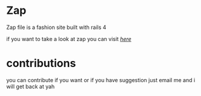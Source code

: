 # Zap

Zap file is a fashion site built with rails 4 


if you want to take a look at zap you can visit [*here*](http://zap.heroku.com)

# contributions

you can contribute if you want or if you have suggestion just email me and i will get back at yah
 
